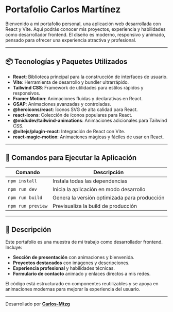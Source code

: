
# Portafolio Carlos Martínez

Bienvenido a mi portafolio personal, una aplicación web desarrollada con React y Vite. Aquí podrás conocer mis proyectos, experiencia y habilidades como desarrollador frontend. El diseño es moderno, responsivo y animado, pensado para ofrecer una experiencia atractiva y profesional.

---

## 📦 Tecnologías y Paquetes Utilizados

- **React**: Biblioteca principal para la construcción de interfaces de usuario.
- **Vite**: Herramienta de desarrollo y bundler ultrarrápido.
- **Tailwind CSS**: Framework de utilidades para estilos rápidos y responsivos.
- **Framer Motion**: Animaciones fluidas y declarativas en React.
- **GSAP**: Animaciones avanzadas y controladas.
- **@heroicons/react**: Íconos SVG de alta calidad para React.
- **react-icons**: Colección de íconos populares para React.
- **@midudev/tailwind-animations**: Animaciones adicionales para Tailwind CSS.
- **@vitejs/plugin-react**: Integración de React con Vite.
- **react-magic-motion**: Animaciones mágicas y fáciles de usar en React.

---

## 🚀 Comandos para Ejecutar la Aplicación

| Comando              | Descripción                                 |
|----------------------|---------------------------------------------|
| `npm install`        | Instala todas las dependencias              |
| `npm run dev`        | Inicia la aplicación en modo desarrollo     |
| `npm run build`      | Genera la versión optimizada para producción|
| `npm run preview`    | Previsualiza la build de producción         |

---

## 📝 Descripción

Este portafolio es una muestra de mi trabajo como desarrollador frontend. Incluye:

- **Sección de presentación** con animaciones y bienvenida.
- **Proyectos destacados** con imágenes y descripciones.
- **Experiencia profesional** y habilidades técnicas.
- **Formulario de contacto** animado y enlaces directos a mis redes.

El código está estructurado en componentes reutilizables y se apoya en animaciones modernas para mejorar la experiencia del usuario.

---

Desarrollado por [**Carlos-Mtzg**](https://github.com/Carlos-Mtzg)
